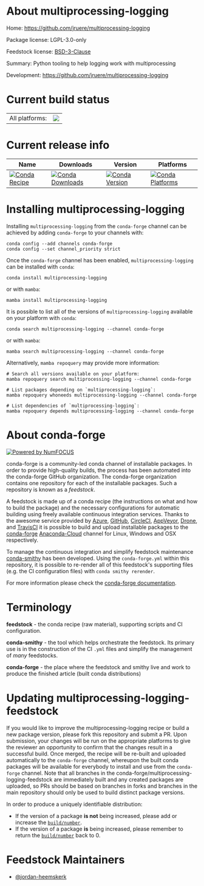 About multiprocessing-logging
=============================

Home: https://github.com/jruere/multiprocessing-logging

Package license: LGPL-3.0-only

Feedstock license: [BSD-3-Clause](https://github.com/conda-forge/multiprocessing-logging-feedstock/blob/main/LICENSE.txt)

Summary: Python tooling to help logging work with multiprocessing

Development: https://github.com/jruere/multiprocessing-logging

Current build status
====================


<table><tr><td>All platforms:</td>
    <td>
      <a href="https://dev.azure.com/conda-forge/feedstock-builds/_build/latest?definitionId=10245&branchName=main">
        <img src="https://dev.azure.com/conda-forge/feedstock-builds/_apis/build/status/multiprocessing-logging-feedstock?branchName=main">
      </a>
    </td>
  </tr>
</table>

Current release info
====================

| Name | Downloads | Version | Platforms |
| --- | --- | --- | --- |
| [![Conda Recipe](https://img.shields.io/badge/recipe-multiprocessing--logging-green.svg)](https://anaconda.org/conda-forge/multiprocessing-logging) | [![Conda Downloads](https://img.shields.io/conda/dn/conda-forge/multiprocessing-logging.svg)](https://anaconda.org/conda-forge/multiprocessing-logging) | [![Conda Version](https://img.shields.io/conda/vn/conda-forge/multiprocessing-logging.svg)](https://anaconda.org/conda-forge/multiprocessing-logging) | [![Conda Platforms](https://img.shields.io/conda/pn/conda-forge/multiprocessing-logging.svg)](https://anaconda.org/conda-forge/multiprocessing-logging) |

Installing multiprocessing-logging
==================================

Installing `multiprocessing-logging` from the `conda-forge` channel can be achieved by adding `conda-forge` to your channels with:

```
conda config --add channels conda-forge
conda config --set channel_priority strict
```

Once the `conda-forge` channel has been enabled, `multiprocessing-logging` can be installed with `conda`:

```
conda install multiprocessing-logging
```

or with `mamba`:

```
mamba install multiprocessing-logging
```

It is possible to list all of the versions of `multiprocessing-logging` available on your platform with `conda`:

```
conda search multiprocessing-logging --channel conda-forge
```

or with `mamba`:

```
mamba search multiprocessing-logging --channel conda-forge
```

Alternatively, `mamba repoquery` may provide more information:

```
# Search all versions available on your platform:
mamba repoquery search multiprocessing-logging --channel conda-forge

# List packages depending on `multiprocessing-logging`:
mamba repoquery whoneeds multiprocessing-logging --channel conda-forge

# List dependencies of `multiprocessing-logging`:
mamba repoquery depends multiprocessing-logging --channel conda-forge
```


About conda-forge
=================

[![Powered by
NumFOCUS](https://img.shields.io/badge/powered%20by-NumFOCUS-orange.svg?style=flat&colorA=E1523D&colorB=007D8A)](https://numfocus.org)

conda-forge is a community-led conda channel of installable packages.
In order to provide high-quality builds, the process has been automated into the
conda-forge GitHub organization. The conda-forge organization contains one repository
for each of the installable packages. Such a repository is known as a *feedstock*.

A feedstock is made up of a conda recipe (the instructions on what and how to build
the package) and the necessary configurations for automatic building using freely
available continuous integration services. Thanks to the awesome service provided by
[Azure](https://azure.microsoft.com/en-us/services/devops/), [GitHub](https://github.com/),
[CircleCI](https://circleci.com/), [AppVeyor](https://www.appveyor.com/),
[Drone](https://cloud.drone.io/welcome), and [TravisCI](https://travis-ci.com/)
it is possible to build and upload installable packages to the
[conda-forge](https://anaconda.org/conda-forge) [Anaconda-Cloud](https://anaconda.org/)
channel for Linux, Windows and OSX respectively.

To manage the continuous integration and simplify feedstock maintenance
[conda-smithy](https://github.com/conda-forge/conda-smithy) has been developed.
Using the ``conda-forge.yml`` within this repository, it is possible to re-render all of
this feedstock's supporting files (e.g. the CI configuration files) with ``conda smithy rerender``.

For more information please check the [conda-forge documentation](https://conda-forge.org/docs/).

Terminology
===========

**feedstock** - the conda recipe (raw material), supporting scripts and CI configuration.

**conda-smithy** - the tool which helps orchestrate the feedstock.
                   Its primary use is in the construction of the CI ``.yml`` files
                   and simplify the management of *many* feedstocks.

**conda-forge** - the place where the feedstock and smithy live and work to
                  produce the finished article (built conda distributions)


Updating multiprocessing-logging-feedstock
==========================================

If you would like to improve the multiprocessing-logging recipe or build a new
package version, please fork this repository and submit a PR. Upon submission,
your changes will be run on the appropriate platforms to give the reviewer an
opportunity to confirm that the changes result in a successful build. Once
merged, the recipe will be re-built and uploaded automatically to the
`conda-forge` channel, whereupon the built conda packages will be available for
everybody to install and use from the `conda-forge` channel.
Note that all branches in the conda-forge/multiprocessing-logging-feedstock are
immediately built and any created packages are uploaded, so PRs should be based
on branches in forks and branches in the main repository should only be used to
build distinct package versions.

In order to produce a uniquely identifiable distribution:
 * If the version of a package **is not** being increased, please add or increase
   the [``build/number``](https://docs.conda.io/projects/conda-build/en/latest/resources/define-metadata.html#build-number-and-string).
 * If the version of a package **is** being increased, please remember to return
   the [``build/number``](https://docs.conda.io/projects/conda-build/en/latest/resources/define-metadata.html#build-number-and-string)
   back to 0.

Feedstock Maintainers
=====================

* [@jordan-heemskerk](https://github.com/jordan-heemskerk/)


<!-- dummy commit to enable rerendering -->

